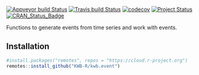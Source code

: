 [![Appveyor build Status](https://ci.appveyor.com/api/projects/status/6pixu5j1qd113wqa)](https://ci.appveyor.com/project/KWB-R/kwb-event/branch/master)
[![Travis build Status](https://travis-ci.org/KWB-R/kwb.event.svg?branch=master)](https://travis-ci.org/KWB-R/kwb.event)
[![codecov](https://codecov.io/github/KWB-R/kwb.event/branch/master/graphs/badge.svg)](https://codecov.io/github/KWB-R/kwb.event)
[![Project Status](https://img.shields.io/badge/lifecycle-maturing-blue.svg)](https://www.tidyverse.org/lifecycle/#maturing)
[![CRAN_Status_Badge](https://www.r-pkg.org/badges/version/kwb.event)]()

Functions to generate events from time series and work with events.

## Installation

```r
#install.packages("remotes", repos = "https://cloud.r-project.org")
remotes::install_github("KWB-R/kwb.event")
```
